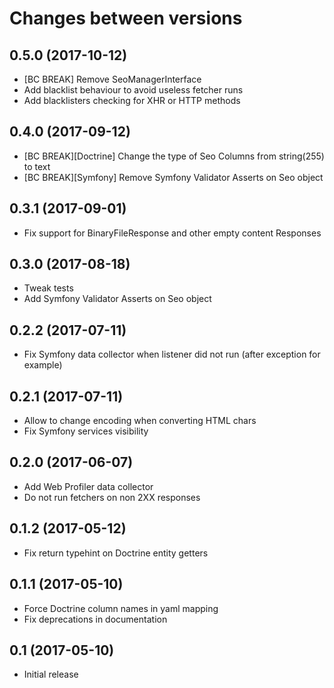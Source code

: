 # Changes between versions

## 0.5.0 (2017-10-12)

* [BC BREAK] Remove SeoManagerInterface
* Add blacklist behaviour to avoid useless fetcher runs
* Add blacklisters checking for XHR or HTTP methods

## 0.4.0 (2017-09-12)

* [BC BREAK][Doctrine] Change the type of Seo Columns from string(255) to text
* [BC BREAK][Symfony] Remove Symfony Validator Asserts on Seo object

## 0.3.1 (2017-09-01)

* Fix support for BinaryFileResponse and other empty content Responses

## 0.3.0 (2017-08-18)

* Tweak tests
* Add Symfony Validator Asserts on Seo object

## 0.2.2 (2017-07-11)

* Fix Symfony data collector when listener did not run (after exception for example)

## 0.2.1 (2017-07-11)

* Allow to change encoding when converting HTML chars
* Fix Symfony services visibility

## 0.2.0 (2017-06-07)

* Add Web Profiler data collector
* Do not run fetchers on non 2XX responses

## 0.1.2 (2017-05-12)

* Fix return typehint on Doctrine entity getters

## 0.1.1 (2017-05-10)

* Force Doctrine column names in yaml mapping
* Fix deprecations in documentation

## 0.1 (2017-05-10)

* Initial release
